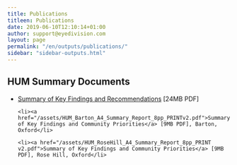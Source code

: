 ```yaml
---
title: Publications
titleen: Publications
date: 2019-06-10T12:10:14+01:00
author: support@eyedivision.com
layout: page
permalink: "/en/outputs/publications/"
sidebar: "sidebar-outputs.html"
---
```

## HUM Summary Documents

<ul>
    <li><a href="/assets/HUM_A4_Summary_Report_44pp_PRINT_v2">Summary of Key Findings and Recommendations</a> [24MB PDF]</li>

    <li><a href="/assets/HUM_Barton_A4_Summary_Report_8pp_PRINTv2.pdf">Summary of Key Findings and Community Priorities</a> [9MB PDF], Barton, Oxford</li>

    <li><a href="/assets/HUM_RoseHill_A4_Summary_Report_8pp_PRINT v2.pdf">Summary of Key Findings and Community Priorities</a> [9MB PDF], Rose Hill, Oxford</li>
</ul>




